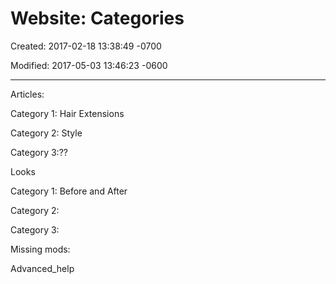 # Website: Categories

Created: 2017-02-18 13:38:49 -0700

Modified: 2017-05-03 13:46:23 -0600

---

Articles:

Category 1: Hair Extensions

Category 2: Style

Category 3:??

Looks

Category 1: Before and After

Category 2:

Category 3:

Missing mods:

Advanced_help
